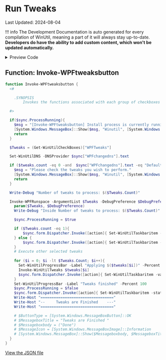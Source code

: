 # Run Tweaks

Last Updated: 2024-08-04


!!! info
     The Development Documentation is auto generated for every compilation of WinUtil, meaning a part of it will always stay up-to-date. **Developers do have the ability to add custom content, which won't be updated automatically.**


<!-- BEGIN CUSTOM CONTENT -->

<!-- END CUSTOM CONTENT -->

<details>
<summary>Preview Code</summary>

```json
{
  "Content": "Run Tweaks",
  "category": "z__Advanced Tweaks - CAUTION",
  "link": "https://christitustech.github.io/winutil/dev/tweaks/z--Advanced-Tweaks---CAUTION/button",
  "panel": "1",
  "Order": "a041_",
  "Type": "Button"
}
```
</details>

## Function: Invoke-WPFtweaksbutton
```powershell
function Invoke-WPFtweaksbutton {
  <#

    .SYNOPSIS
        Invokes the functions associated with each group of checkboxes

  #>

  if($sync.ProcessRunning){
    $msg = "[Invoke-WPFtweaksbutton] Install process is currently running."
    [System.Windows.MessageBox]::Show($msg, "Winutil", [System.Windows.MessageBoxButton]::OK, [System.Windows.MessageBoxImage]::Warning)
    return
  }

  $Tweaks = (Get-WinUtilCheckBoxes)["WPFTweaks"]

  Set-WinUtilDNS -DNSProvider $sync["WPFchangedns"].text

  if ($tweaks.count -eq 0 -and  $sync["WPFchangedns"].text -eq "Default"){
    $msg = "Please check the tweaks you wish to perform."
    [System.Windows.MessageBox]::Show($msg, "Winutil", [System.Windows.MessageBoxButton]::OK, [System.Windows.MessageBoxImage]::Warning)
    return
  }

  Write-Debug "Number of tweaks to process: $($Tweaks.Count)"

  Invoke-WPFRunspace -ArgumentList $Tweaks -DebugPreference $DebugPreference -ScriptBlock {
    param($Tweaks, $DebugPreference)
    Write-Debug "Inside Number of tweaks to process: $($Tweaks.Count)"

    $sync.ProcessRunning = $true

    if ($Tweaks.count -eq 1){
        $sync.form.Dispatcher.Invoke([action]{ Set-WinUtilTaskbaritem -state "Indeterminate" -value 0.01 -overlay "logo" })
    } else {
        $sync.form.Dispatcher.Invoke([action]{ Set-WinUtilTaskbaritem -state "Normal" -value 0.01 -overlay "logo" })
    }
    # Execute other selected tweaks
    
    for ($i = 0; $i -lt $Tweaks.Count; $i++){
      Set-WinUtilProgressBar -Label "Applying $($tweaks[$i])" -Percent ($i / $Tweaks.Count * 100)
      Invoke-WinUtilTweaks $tweaks[$i]
      $sync.form.Dispatcher.Invoke([action]{ Set-WinUtilTaskbaritem -value ($i/$Tweaks.Count) })
    }
    Set-WinUtilProgressBar -Label "Tweaks finished" -Percent 100
    $sync.ProcessRunning = $false
    $sync.form.Dispatcher.Invoke([action]{ Set-WinUtilTaskbaritem -state "None" -overlay "checkmark" })
    Write-Host "================================="
    Write-Host "--     Tweaks are Finished    ---"
    Write-Host "================================="

    # $ButtonType = [System.Windows.MessageBoxButton]::OK
    # $MessageboxTitle = "Tweaks are Finished "
    # $Messageboxbody = ("Done")
    # $MessageIcon = [System.Windows.MessageBoxImage]::Information
    # [System.Windows.MessageBox]::Show($Messageboxbody, $MessageboxTitle, $ButtonType, $MessageIcon)
  }
}
```


<!-- BEGIN SECOND CUSTOM CONTENT -->

<!-- END SECOND CUSTOM CONTENT -->

[View the JSON file](https://github.com/ChrisTitusTech/winutil/tree/main/config/tweaks.json)

